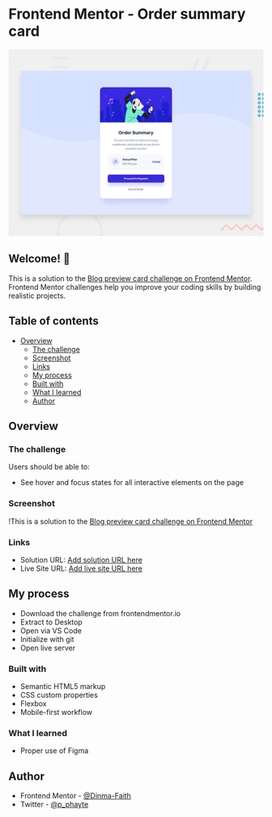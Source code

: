 # Frontend Mentor - Order summary card

![Design preview for the Order summary card coding challenge](./design/desktop-preview.jpg)

## Welcome! 👋

This is a solution to the [Blog preview card challenge on Frontend Mentor](https://www.frontendmentor.io/challenges/blog-preview-card-ckPaj01IcS). Frontend Mentor challenges help you improve your coding skills by building realistic projects. 

## Table of contents

- [Overview](#overview)
  - [The challenge](#the-challenge)
  - [Screenshot](#screenshot)
  - [Links](#links)
  - [My process](#my-process)
  - [Built with](#built-with)
  - [What I learned](#what-i-learned)
  - [Author](#author)
    
## Overview

### The challenge

Users should be able to:

- See hover and focus states for all interactive elements on the page

### Screenshot

!This is a solution to the [Blog preview card challenge on Frontend Mentor](./assets/images/Blog_preview_card_solution.png)

### Links
- Solution URL: [Add solution URL here]()
- Live Site URL: [Add live site URL here]()

## My process
- Download the challenge from frontendmentor.io
- Extract to Desktop
- Open via VS Code
- Initialize with git
- Open live server

### Built with

- Semantic HTML5 markup
- CSS custom properties
- Flexbox
- Mobile-first workflow

### What I learned

- Proper use of Figma
## Author

- Frontend Mentor - [@Dinma-Faith](https://www.frontendmentor.io/profile/Dinma-Faith)
- Twitter - [@p_phayte](https://x.com/p_phayte)
